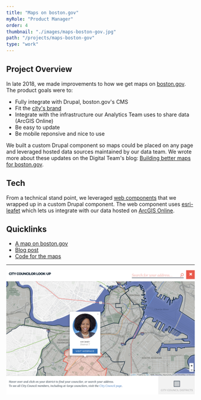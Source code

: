 ```yaml
---
title: "Maps on boston.gov"
myRole: "Product Manager"
order: 4
thumbnail: "./images/maps-boston-gov.jpg"
path: "/projects/maps-boston-gov"
type: "work"
---
```


## Project Overview
In late 2018, we made improvements to how we get maps on [boston.gov](https://www.boston.gov/). The product goals were to:
* Fully integrate with Drupal, boston.gov's CMS
* Fit the [city's brand](https://www.boston.gov/departments/innovation-and-technology/brand-guidelines)
* Integrate with the infrastructure our Analytics Team uses to share data (ArcGIS Online)
* Be easy to update
* Be mobile reponsive and nice to use

We built a custom Drupal component so maps could be placed on any page and leveraged hosted data sources maintained by our data team. We wrote more about these updates on the Digital Team's blog: [Building better maps for boston.gov](https://www.boston.gov/news/building-better-maps-bostongov).

## Tech
From a technical stand point, we leveraged [web components](https://github.com/CityOfBoston/patterns/tree/develop/web-components/map) that we wrapped up in a custom Drupal component. The web component uses [esri-leafet](https://esri.github.io/esri-leaflet/) which lets us integrate with our data hosted on [ArcGIS Online](http://boston.maps.arcgis.com/home/index.html).

## Quicklinks
* [A map on boston.gov](https://www.boston.gov/departments/311/public-restrooms-city-boston#map--239796)
* [Blog post](https://www.boston.gov/news/building-better-maps-bostongov)
* [Code for the maps](https://github.com/CityOfBoston/patterns/tree/develop/web-components/map)

--- 
<div class="imageBlock">
    <div>
        <a href="https://www.boston.gov/news/building-better-maps-bostongov">
            <img src="./images/maps-screenshot.png" class="image" alt="Building better maps for boston.gov"/>
        </a>
    </div>
</div>